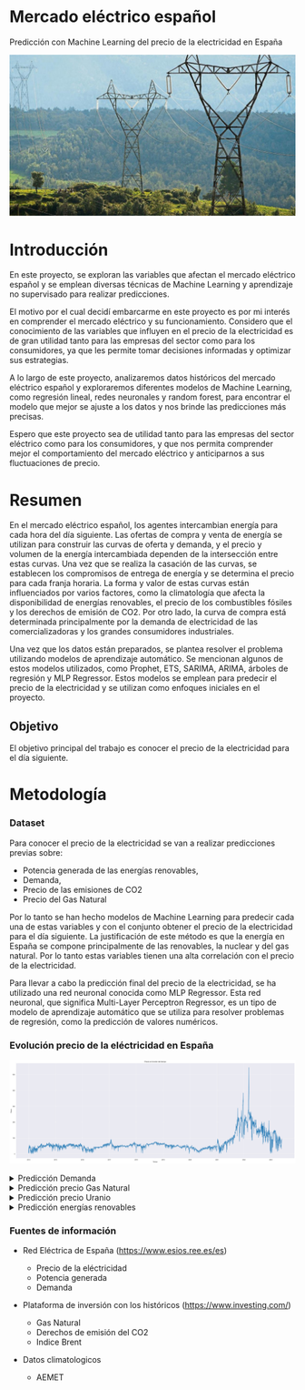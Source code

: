 # Mercado eléctrico español
Predicción con Machine Learning del precio de la electricidad en España

![preciomwh](./pics/por.jpeg)

# Introducción

En este proyecto, se exploran las variables que afectan el mercado eléctrico español y se emplean diversas técnicas de Machine Learning y aprendizaje no supervisado para realizar predicciones.

El motivo por el cual decidí embarcarme en este proyecto es por mi interés en comprender el mercado eléctrico y su funcionamiento. Considero que el conocimiento de las variables que influyen en el precio de la electricidad es de gran utilidad tanto para las empresas del sector como para los consumidores, ya que les permite tomar decisiones informadas y optimizar sus estrategias.

A lo largo de este proyecto, analizaremos datos históricos del mercado eléctrico español y exploraremos diferentes modelos de Machine Learning, como regresión lineal, redes neuronales y random forest, para encontrar el modelo que mejor se ajuste a los datos y nos brinde las predicciones más precisas.

Espero que este proyecto sea de utilidad tanto para las empresas del sector eléctrico como para los consumidores, y que nos permita comprender mejor el comportamiento del mercado eléctrico y anticiparnos a sus fluctuaciones de precio.


# Resumen

En el mercado eléctrico español, los agentes intercambian energía para cada hora del día siguiente. Las ofertas de compra y venta de energía se utilizan para construir las curvas de oferta y demanda, y el precio y volumen de la energía intercambiada dependen de la intersección entre estas curvas. Una vez que se realiza la casación de las curvas, se establecen los compromisos de entrega de energía y se determina el precio para cada franja horaria. La forma y valor de estas curvas están influenciados por varios factores, como la climatología que afecta la disponibilidad de energías renovables, el precio de los combustibles fósiles y los derechos de emisión de CO2. Por otro lado, la curva de compra está determinada principalmente por la demanda de electricidad de las comercializadoras y los grandes consumidores industriales.

Una vez que los datos están preparados, se plantea resolver el problema utilizando modelos de aprendizaje automático. Se mencionan algunos de estos modelos utilizados, como Prophet, ETS,  SARIMA, ARIMA, árboles de regresión y MLP Regressor. Estos modelos se emplean para predecir el precio de la electricidad y se utilizan como enfoques iniciales en el proyecto.

## Objetivo

El objetivo principal del trabajo es conocer el precio de la electricidad para el día siguiente. 

# Metodología

### Dataset

Para conocer el precio de la electricidad se van a realizar predicciones previas sobre:

- Potencia generada de las energías renovables,
- Demanda, 
- Precio de las emisiones de CO2 
- Precio del Gas Natural

Por lo tanto se han hecho modelos de Machine Learning para predecir cada una de estas variables y con el conjunto obtener el precio de la electricidad para el día siguiente. La justificación de este método es que la energía en España se compone principalmente de las renovables, la nuclear y del gas natural. Por lo tanto estas variables tienen una alta correlación con el precio de la electricidad.

Para llevar a cabo la predicción final del precio de la electricidad, se ha utilizado una red neuronal conocida como MLP Regressor. Esta red neuronal, que significa Multi-Layer Perceptron Regressor, es un tipo de modelo de aprendizaje automático que se utiliza para resolver problemas de regresión, como la predicción de valores numéricos.


### Evolución precio de la eléctricidad en España 

![preciomwh](./pics/preciomwh.png)

<details>
<summary>Predicción Demanda</summary>

El modelo que mejor se ajusta a la demanda es ETS ya que tiene un periodo estacional de 7 días

![demanda](./pics/predemanda.png)

</details>

<details>
<summary>Predicción precio Gas Natural</summary>

Tas probar distintos modelos el que mejor se ajusta a la realidad es el XGB Boosting, se muestran los resultados para los próximos cinco días

![preciomwh](./pics/predicciongasn.png)

rmse: 0.1258590053674676
</details>

<details>
<summary>Predicción precio Uranio</summary>

![prediccionuranio](./pics/prediccionuranio.png)
</details>

<details>
<summary>Predicción energías renovables</summary>

El modelo que mejor se ajusta a la energía hidraulica y solar es Prophet 

![prediccionuranio](./pics/hidraulica.png)

![prediccionuranio](./pics/solar.png)
</details>


### Fuentes de información

* Red Eléctrica de España (https://www.esios.ree.es/es)
    - Precio de la eléctricidad
    - Potencia generada
    - Demanda


* Plataforma de inversión con los históricos (https://www.investing.com/)

    - Gas Natural
    - Derechos de emisión del CO2
    - Indice Brent 

* Datos climatologicos 

    - AEMET